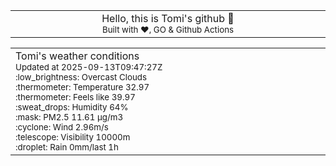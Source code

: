 
<div align="center">
<table>
<tbody>
<td align="center">
<img width="2000" height="0"><br>
Hello, this is Tomi's github 👋<br>
<sup>Built with ❤️, GO & Github Actions</sup><br>
<img width="2000" height="0">
</td>
</tbody>
</table>
</div>
<table>
<tbody>
<td align="left">
<img width="2000" height="0"><br>
Tomi's weather conditions<br>
<sup>Updated at 2025-09-13T09:47:27Z</sup><br>
<sup>:low_brightness: Overcast Clouds</sup><br>
<sup>:thermometer: Temperature 32.97 </sup><br>
<sup>:thermometer: Feels like 39.97</sup><br>
<sup>:sweat_drops: Humidity 64%</sup><br>
<sup>:mask: PM2.5 11.61 μg/m3</sup><br>
<sup>:cyclone: Wind 2.96m/s </sup><br>
<sup>:telescope: Visibility 10000m </sup><br>
<sup>:droplet: Rain 0mm/last 1h </sup><br>
<img width="2000" height="0">
</td>
<td align="left">
<img width="2000" height="0"><br>
<br>
<img width="2000" height="0">
</td>
</tbody>
</table>
</div>
    